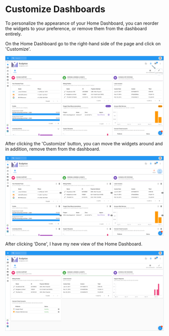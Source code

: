 # Customize Dashboards

To personalize the appearance of your Home Dashboard, you can reorder the widgets to your preference, or remove them from the dashboard entirely.  

On the Home Dashboard go to the right-hand side of the page and click on 'Customize'.

![](../.gitbook/assets/customize.png)

After clicking the 'Customize' button, you can move the widgets around and in addition, remove them from the dashboard.

![](../.gitbook/assets/customize-2.png)

After clicking 'Done', I have my new view of the Home Dashboard.

![](../.gitbook/assets/customize-3.png)

